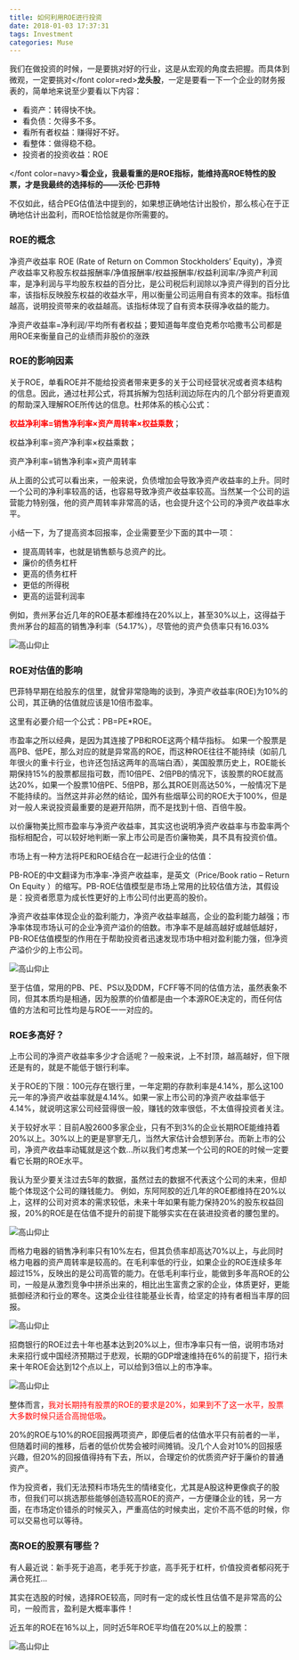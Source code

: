 ```yaml
---
title: 如何利用ROE进行投资
date: 2018-01-03 17:37:31
tags: Investment
categories: Muse
---
```

我们在做投资的时候，一是要挑对好的行业，这是从宏观的角度去把握。而具体到微观，一定要挑对</font color=red>**龙头股**</font>，一定是要看一下一个企业的财务报表的，简单地来说至少要看以下内容： 

- 看资产：转得快不快。
- 看负债：欠得多不多。 
- 看所有者权益：赚得好不好。
- 看整体：做得稳不稳。 
- 投资者的投资收益：ROE 

</font color=navy>**看企业，我最看重的是ROE指标，能维持高ROE特性的股票，才是我最终的选择标的——沃伦·巴菲特**</font>

不仅如此，结合PEG估值法中提到的，如果想正确地估计出股价，那么核心在于正确地估计出盈利，而ROE恰恰就是你所需要的。

### ROE的概念 

净资产收益率 ROE (Rate of Return on Common Stockholders’ Equity)，净资产收益率又称股东权益报酬率/净值报酬率/权益报酬率/权益利润率/净资产利润率，是净利润与平均股东权益的百分比，是公司税后利润除以净资产得到的百分比率，该指标反映股东权益的收益水平，用以衡量公司运用自有资本的效率。指标值越高，说明投资带来的收益越高。该指标体现了自有资本获得净收益的能力。 

净资产收益率=净利润/平均所有者权益；要知道每年度伯克希尔哈撒韦公司都是用ROE来衡量自己的业绩而非股价的涨跌

### ROE的影响因素 

关于ROE，单看ROE并不能给投资者带来更多的关于公司经营状况或者资本结构的信息。因此，通过杜邦公式，将其拆解为包括利润边际在内的几个部分将更直观的帮助深入理解ROE所传达的信息。杜邦体系的核心公式： 

<font color=red>**权益净利率=销售净利率×资产周转率×权益乘数**</font>； 

权益净利率=资产净利率×权益乘数； 

资产净利率=销售净利率×资产周转率

从上面的公式可以看出来，一般来说，负债增加会导致净资产收益率的上升。同时一个公司的净利率较高的话，也容易导致净资产收益率较高。当然某一个公司的运营能力特别强，他的资产周转率非常高的话，也会提升这个公司的净资产收益率水平。

小结一下，为了提高资本回报率，企业需要至少下面的其中一项：

- 提高周转率，也就是销售额与总资产的比。 
- 廉价的债务杠杆 
- 更高的债务杠杆 
- 更低的所得税 
- 更高的运营利润率 

例如，贵州茅台近几年的ROE基本都维持在20%以上，甚至30%以上，这得益于贵州茅台的超高的销售净利率（54.17%），尽管他的资产负债率只有16.03%

![高山仰止](https://raw.githubusercontent.com/Hunglish/Blog-Photos/master/picture/20180103ROE01.jpg)

### ROE对估值的影响

巴菲特早期在给股东的信里，就曾非常隐晦的谈到，净资产收益率(ROE)为10%的公司，其正确的估值就应该是10倍市盈率。

这里有必要介绍一个公式：PB=PE*ROE。

市盈率之所以经典，是因为其连接了PB和ROE这两个精华指标。 如果一个股票是高PB、低PE，那么对应的就是异常高的ROE，而这种ROE往往不能持续（如前几年很火的重卡行业，也许还包括这两年的高端白酒），美国股票历史上，ROE能长期保持15%的股票都屈指可数，而10倍PE、2倍PB的情况下，该股票的ROE就高达20%，如果一个股票10倍PE、5倍PB，那么其ROE则高达50%，一般情况下是不能持续的。当然这并非必然的结论，国外有些烟草公司的ROE大于100%，但是对一般人来说投资最重要的是避开陷阱，而不是找到十倍、百倍牛股。 

以价廉物美比照市盈率与净资产收益率，其实这也说明净资产收益率与市盈率两个指标相配合，可以较好地判断一家上市公司是否价廉物美，具不具有投资价值。

市场上有一种方法将PE和ROE结合在一起进行企业的估值： 

PB-ROE的中文翻译为市净率-净资产收益率，是英文（Price/Book ratio – Return On Equity ）的缩写。PB-ROE估值模型是市场上常用的比较估值方法，其假设是：投资者愿意为成长性更好的上市公司付出更高的股价。 

净资产收益率体现企业的盈利能力，净资产收益率越高，企业的盈利能力越强；市净率体现市场认可的企业净资产溢价的倍数。市净率不是越高越好或越低越好，PB-ROE估值模型的作用在于帮助投资者迅速发现市场中相对盈利能力强，但净资产溢价少的上市公司。 

![高山仰止](https://raw.githubusercontent.com/Hunglish/Blog-Photos/master/picture/20180103ROE02.jpg)

至于估值，常用的PB、PE、PS以及DDM，FCFF等不同的估值方法，虽然表象不同，但其本质均是相通，因为股票的价值都是由一个本源ROE决定的，而任何估值的方法和可比性均是与ROE一一对应的。

### ROE多高好？ 

上市公司的净资产收益率多少才合适呢？一般来说，上不封顶，越高越好，但下限还是有的，就是不能低于银行利率。

关于ROE的下限：100元存在银行里，一年定期的存款利率是4.14%，那么这100元一年的净资产收益率就是4.14%。如果一家上市公司的净资产收益率低于4.14%，就说明这家公司经营得很一般，赚钱的效率很低，不太值得投资者关注。 

关于较好水平：目前A股2600多家企业，只有不到3%的企业长期ROE能维持着20%以上。30%以上的更是寥寥无几，当然大家估计会想到茅台。而新上市的公司，净资产收益率动辄就是这个数…所以我们考虑某一个公司的ROE的时候一定要看它长期的ROE水平。 

我认为至少要关注过去5年的数据，虽然过去的数据不代表这个公司的未来，但却能个体现这个公司的赚钱能力。 例如，东阿阿胶的近几年的ROE都维持在20%以上，这样的公司对资本的需求较低，未来十年如果有能力保持20%的股东权益回报，20%的ROE是在估值不提升的前提下能够实实在在装进投资者的腰包里的。

![高山仰止](https://raw.githubusercontent.com/Hunglish/Blog-Photos/master/picture/20180103ROE03.jpg)

而格力电器的销售净利率只有10%左右，但其负债率却高达70%以上，与此同时格力电器的资产周转率是较高的。在毛利率低的行业，如果企业的ROE连续多年超过15%，反映出的是公司高管的能力。在低毛利率行业，能做到多年高ROE的公司，一般是从激烈竞争中拼杀出来的，相比出生富贵之家的企业，体质更好，更能抵御经济和行业的寒冬。这类企业往往能基业长青，给坚定的持有者相当丰厚的回报。

![高山仰止](https://raw.githubusercontent.com/Hunglish/Blog-Photos/master/picture/20180103ROE04.jpg)

招商银行的ROE过去十年也基本达到20%以上，但市净率只有一倍，说明市场对未来招行或中国经济预期过于悲观，长期的GDP增速维持在6%的前提下，招行未来十年ROE会达到12个点以上，可以给到3倍以上的市净率。

![高山仰止](https://raw.githubusercontent.com/Hunglish/Blog-Photos/master/picture/20180103ROE05.jpg)

整体而言，<font color=red>我对长期持有股票的ROE的要求是20%，如果到不了这一水平，股票大多数时候只适合高抛低吸</font>。

20%的ROE与10%的ROE回报两项资产，即便后者的估值水平只有前者的一半，但随着时间的推移，后者的低价优势会被时间摊销。没几个人会对10%的回报感兴趣，但20%的回报值得持有下去，所以，合理定价的优质资产好于廉价的普通资产。 

作为投资者，我们无法预料市场先生的情绪变化，尤其是A股这种更像疯子的股市，但我们可以挑选那些能够创造较高ROE的资产，一方便赚企业的钱，另一方面，在市场定价错杀的时候买入，严重高估的时候卖出，定价不高不低的时候，你可以交易也可以等待。 

### 高ROE的股票有哪些？ 

有人最近说：新手死于追高，老手死于抄底，高手死于杠杆，价值投资者郁闷死于满仓死扛… 

其实在选股的时候，选择ROE较高，同时有一定的成长性且估值不是非常高的公司，一般而言，盈利是大概率事件！ 

近五年的ROE在16%以上，同时近5年ROE平均值在20%以上的股票：

![高山仰止](https://raw.githubusercontent.com/Hunglish/Blog-Photos/master/picture/20180103ROE06.jpg)











